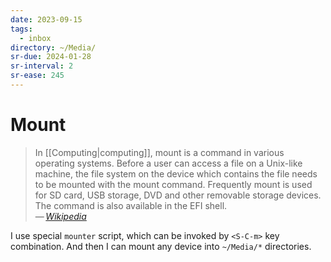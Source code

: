 ```yaml
---
date: 2023-09-15
tags:
  - inbox
directory: ~/Media/
sr-due: 2024-01-28
sr-interval: 2
sr-ease: 245
---
```


# Mount

> In [[Computing|computing]], mount is a command in various operating systems.
> Before a user can access a file on a Unix-like machine, the file system on the
> device which contains the file needs to be mounted with the mount command.
> Frequently mount is used for SD card, USB storage, DVD and other removable
> storage devices. The command is also available in the EFI shell.\
> — <cite>[Wikipedia](https://en.wikipedia.org/wiki/Mount_\(Unix\))</cite>

I use special `mounter` script, which can be invoked by `<S-C-m>` key
combination. And then I can mount any device into `~/Media/*` directories.
